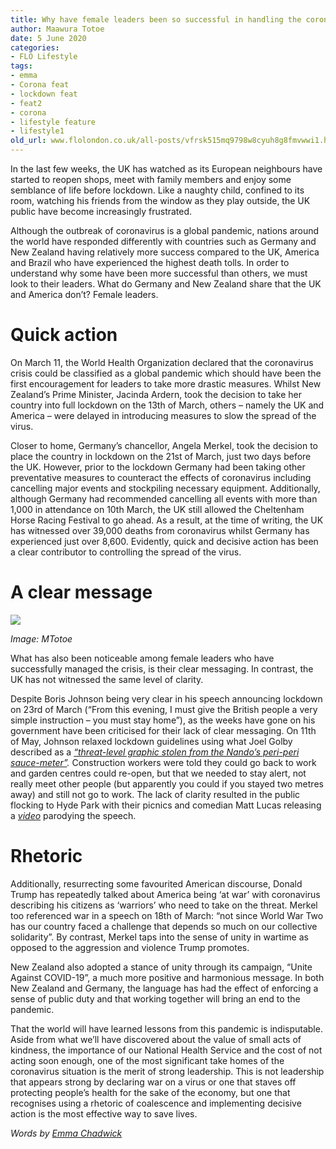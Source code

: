 ```yaml
---
title: Why have female leaders been so successful in handling the coronavirus pandemic?
author: Maawura Totoe
date: 5 June 2020
categories:
- FLO Lifestyle
tags:
- emma
- Corona feat
- lockdown feat
- feat2
- corona
- lifestyle feature
- lifestyle1
old_url: www.flolondon.co.uk/all-posts/vfrsk515mq9798w8cyuh8g8fmvwwi1.html
---
```


In the last few weeks, the UK has watched as its European neighbours have started to reopen shops, meet with family members and enjoy some semblance of life before lockdown. Like a naughty child, confined to its room, watching his friends from the window as they play outside, the UK public have become increasingly frustrated.

Although the outbreak of coronavirus is a global pandemic, nations around the world have responded differently with countries such as Germany and New Zealand having relatively more success compared to the UK, America and Brazil who have experienced the highest death tolls. In order to understand why some have been more successful than others, we must look to their leaders. What do Germany and New Zealand share that the UK and America don’t? Female leaders.

# **Quick action**

On March 11, the World Health Organization declared that the coronavirus crisis could be classified as a global pandemic which should have been the first encouragement for leaders to take more drastic measures. Whilst New Zealand’s Prime Minister, Jacinda Ardern, took the decision to take her country into full lockdown on the 13th of March, others – namely the UK and America – were delayed in introducing measures to slow the spread of the virus.

Closer to home, Germany’s chancellor, Angela Merkel, took the decision to place the country in lockdown on the 21st of March, just two days before the UK. However, prior to the lockdown Germany had been taking other preventative measures to counteract the effects of coronavirus including cancelling major events and stockpiling necessary equipment. Additionally, although Germany had recommended cancelling all events with more than 1,000 in attendance on 10th March, the UK still allowed the Cheltenham Horse Racing Festival to go ahead. As a result, at the time of writing, the UK has witnessed over 39,000 deaths from coronavirus whilst Germany has experienced just over 8,600. Evidently, quick and decisive action has been a clear contributor to controlling the spread of the virus.

# **A clear message**

![](https://images.squarespace-cdn.com/content/v1/5c9534c4af4683461d462c6b/1591352341744-P6Q68YXGVUG9E1OSQ59P/IMG_4350-2.jpg)

*Image: MTotoe*

What has also been noticeable among female leaders who have successfully managed the crisis, is their clear messaging. In contrast, the UK has not witnessed the same level of clarity.

Despite Boris Johnson being very clear in his speech announcing lockdown on 23rd of March (“From this evening, I must give the British people a very simple instruction – you must stay home”), as the weeks have gone on his government have been criticised for their lack of clear messaging. On 11th of May, Johnson relaxed lockdown guidelines using what Joel Golby described as a [*“threat-level graphic stolen from the Nando’s peri-peri sauce-meter”*](https://www.theguardian.com/commentisfree/2020/may/11/alert-boris-johnson-coronavirus-advice)*.* Construction workers were told they could go back to work and garden centres could re-open, but that we needed to stay alert, not really meet other people (but apparently you could if you stayed two metres away) and still not go to work. The lack of clarity resulted in the public flocking to Hyde Park with their picnics and comedian Matt Lucas releasing a [*video*](https://news.sky.com/story/coronavirus-matt-lucas-video-mocking-boris-johnsons-speech-to-the-nation-goes-viral-11986438) parodying the speech.

# **Rhetoric**

Additionally, resurrecting some favourited American discourse, Donald Trump has repeatedly talked about America being ‘at war’ with coronavirus describing his citizens as ‘warriors’ who need to take on the threat. Merkel too referenced war in a speech on 18th of March: “not since World War Two has our country faced a challenge that depends so much on our collective solidarity”. By contrast, Merkel taps into the sense of unity in wartime as opposed to the aggression and violence Trump promotes.

New Zealand also adopted a stance of unity through its campaign, “Unite Against COVID-19”, a much more positive and harmonious message. In both New Zealand and Germany, the language has had the effect of enforcing a sense of public duty and that working together will bring an end to the pandemic.

That the world will have learned lessons from this pandemic is indisputable. Aside from what we’ll have discovered about the value of small acts of kindness, the importance of our National Health Service and the cost of not acting soon enough, one of the most significant take homes of the coronavirus situation is the merit of strong leadership. This is not leadership that appears strong by declaring war on a virus or one that staves off protecting people’s health for the sake of the economy, but one that recognises using a rhetoric of coalescence and implementing decisive action is the most effective way to save lives.

*Words by* [*Emma Chadwick*](https://www.flolondon.co.uk/about-1/emma-chadwick-contributor)